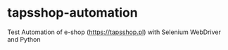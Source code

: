 # tapsshop-automation
Test Automation of e-shop (https://tapsshop.pl) with Selenium WebDriver and Python
